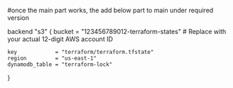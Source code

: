 #once the main part works, the add below part to main under required version


   backend "s3" {
    bucket         = "123456789012-terraform-states"  # Replace with your actual 12-digit AWS account ID
    
    key            = "terraform/terraform.tfstate"
    region         = "us-east-1"
    dynamodb_table = "terraform-lock"
  }

